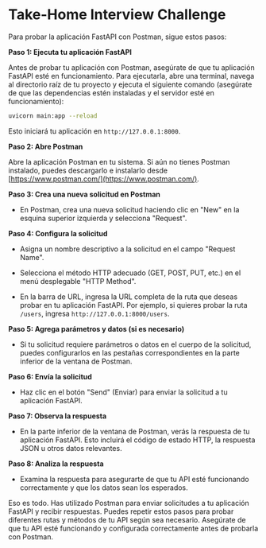 # Take-Home Interview Challenge

Para probar la aplicación FastAPI con Postman, sigue estos pasos:

**Paso 1: Ejecuta tu aplicación FastAPI**

Antes de probar tu aplicación con Postman, asegúrate de que tu aplicación FastAPI esté en funcionamiento. Para ejecutarla, abre una terminal, navega al directorio raíz de tu proyecto y ejecuta el siguiente comando (asegúrate de que las dependencias estén instaladas y el servidor esté en funcionamiento):

```bash
uvicorn main:app --reload
```

Esto iniciará tu aplicación en `http://127.0.0.1:8000`.

**Paso 2: Abre Postman**

Abre la aplicación Postman en tu sistema. Si aún no tienes Postman instalado, puedes descargarlo e instalarlo desde [https://www.postman.com/](https://www.postman.com/).

**Paso 3: Crea una nueva solicitud en Postman**

- En Postman, crea una nueva solicitud haciendo clic en "New" en la esquina superior izquierda y selecciona "Request".

**Paso 4: Configura la solicitud**

- Asigna un nombre descriptivo a la solicitud en el campo "Request Name".

- Selecciona el método HTTP adecuado (GET, POST, PUT, etc.) en el menú desplegable "HTTP Method".

- En la barra de URL, ingresa la URL completa de la ruta que deseas probar en tu aplicación FastAPI. Por ejemplo, si quieres probar la ruta `/users`, ingresa `http://127.0.0.1:8000/users`.

**Paso 5: Agrega parámetros y datos (si es necesario)**

- Si tu solicitud requiere parámetros o datos en el cuerpo de la solicitud, puedes configurarlos en las pestañas correspondientes en la parte inferior de la ventana de Postman.

**Paso 6: Envía la solicitud**

- Haz clic en el botón "Send" (Enviar) para enviar la solicitud a tu aplicación FastAPI.

**Paso 7: Observa la respuesta**

- En la parte inferior de la ventana de Postman, verás la respuesta de tu aplicación FastAPI. Esto incluirá el código de estado HTTP, la respuesta JSON u otros datos relevantes.

**Paso 8: Analiza la respuesta**

- Examina la respuesta para asegurarte de que tu API esté funcionando correctamente y que los datos sean los esperados.

Eso es todo. Has utilizado Postman para enviar solicitudes a tu aplicación FastAPI y recibir respuestas. Puedes repetir estos pasos para probar diferentes rutas y métodos de tu API según sea necesario. Asegúrate de que tu API esté funcionando y configurada correctamente antes de probarla con Postman.
